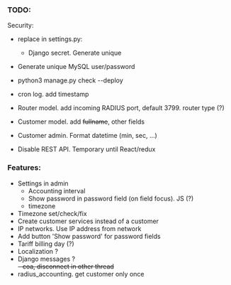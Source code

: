 ### TODO:

Security:

- replace in settings.py:
  - Django secret. Generate unique
- Generate unique MySQL user/password
- python3 manage.py check --deploy

- cron log. add timestamp
- Router model. add incoming RADIUS port, default 3799. router type (?)
- Customer model. add ~~fullname~~, other fields
- Customer admin. Format datetime (min, sec, ...)
- Disable REST API. Temporary until React/redux

### Features:

- Settings in admin  
  - Accounting interval  
  - Show password in password field (on field focus). JS (?)  
  - timezone  
- Timezone set/check/fix  
- Create customer services instead of a customer  
- IP networks. Use IP address from network  
- Add button 'Show password' for password fields  
- Tariff billing day (?)  
- Localization ?  
- Django messages ?   
~~- coa, disconnect in other thread~~  
- radius_accounting. get customer only once  
